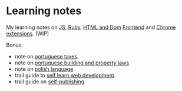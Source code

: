 # Learning notes

My learning notes on [JS](notes-native%20methods%2C%20tricks%20%26%20quirks.js), [Ruby](notes-native%20methods%2C%20tricks%20%26%20quirks.rb), [HTML and Dom](notes-js%20dom%20%26%20html%20css.html) [Frontend](notes-js%20frontend%20frameworks.js) and [Chrome extensions](notes-chrome%20extensions.js). (WIP)

Bonus:

- note on [portuguese taxes](notes-portuguese%20tax%20system.md).
- note on [portuguese building and property laws](notes-portuguese%20building%20%26%20property%20laws.md).
- note on [polish language](notes-polish%20language.yaml).
- trail guide to [self learn web development](trail%20guide-web%20development.md).
- trail guide on [self-publishing](trail%20guide-self%20publishing.md).
